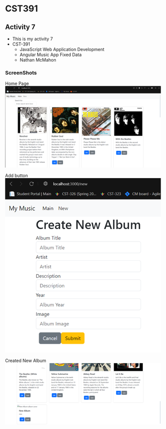 # CST391

## Activity 7
- This is my activity 7
- CST-391
     - JavaScript Web Application Development
     - Angular Music App Fixed Data
     - Nathan McMahon

### ScreenShots
Home Page
![Home](homePage.png)

Add button
![Add](createPage.png)

Created New Album
![new](createdNewAlbum.png)


